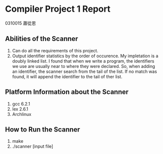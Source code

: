 # Compiler Project 1 Report

0310015 蕭從恩

## Abilities of the Scanner

1. Can do all the requirements of this project.
2. Output identifier statistics by the order of occurence. My impletation is a doubly linked list. I found that when we write a program, the identifiers we use are usually near to where they were declared. So, when adding an identifier, the scanner search from the tail of the list. If no match was found, it will append the identifier to the tail of ther list.

## Platform Information about the Scanner

1. gcc 6.2.1
2. lex 2.6.1
3. Archlinux

## How to Run the Scanner

1. make
2. ./scanner [input file]
